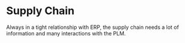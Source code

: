 # Supply Chain

Always in a tight relationship with ERP, the supply chain needs a lot of information and many interactions with the PLM. 